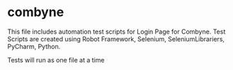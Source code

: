 # combyne

This file includes automation test scripts for Login Page for Combyne. 
Test Scripts are created using Robot Framework, Selenium, SeleniumLibrariers, PyCharm, Python. 

Tests will run as one file at a time
